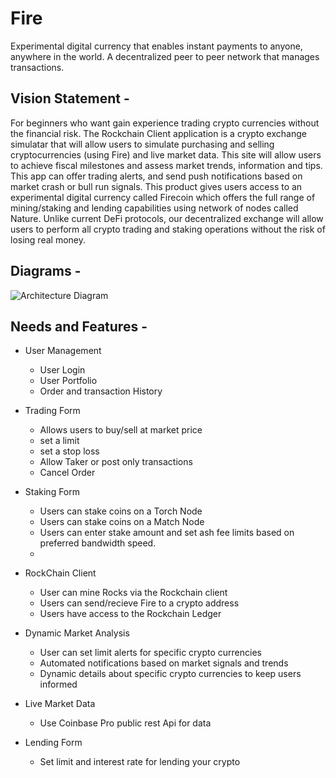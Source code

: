 # Fire
Experimental digital currency that enables instant payments to anyone, anywhere in the world. A decentralized peer to peer network that manages transactions. 

## Vision Statement - 
For beginners who want gain experience trading crypto currencies without the financial risk. The Rockchain Client application is a crypto exchange simulatar that will allow users to simulate purchasing and selling cryptocurrencies (using Fire) and live market data. This site will allow users to achieve fiscal milestones and assess market trends, information and tips. This app can offer trading alerts, and send push notifications based on market crash or bull run signals. This product gives users access to an experimental digital currency called Firecoin which offers the full range of mining/staking and lending capabilities using network of nodes called Nature. Unlike current DeFi protocols, our decentralized exchange will allow users to perform all crypto trading and staking operations without the risk of losing real money. 

## Diagrams -

![Architecture Diagram](architectureDrawing_SpilCalculator.png)

## Needs and Features - 

- User Management
    - User Login
    - User Portfolio 
    - Order and transaction History 
    

- Trading Form
    - Allows users to buy/sell at market price
    - set a limit
    - set a stop loss
    - Allow Taker or post only transactions
    - Cancel Order

- Staking Form 
    - Users can stake coins on a Torch Node
    - Users can stake coins on a Match Node 
    - Users can enter stake amount and set ash fee limits based on preferred bandwidth speed. 
    - 

- RockChain Client
    - User can mine Rocks via the Rockchain client
    - Users can send/recieve Fire to a crypto address
    - Users have access to the Rockchain Ledger


- Dynamic Market Analysis 
    - User can set limit alerts for specific crypto currencies
    - Automated notifications based on market signals and trends
    - Dynamic details about specific crypto currencies to keep users informed

- Live Market Data
    - Use Coinbase Pro public rest Api for data

- Lending Form
    - Set limit and interest rate for lending your crypto


